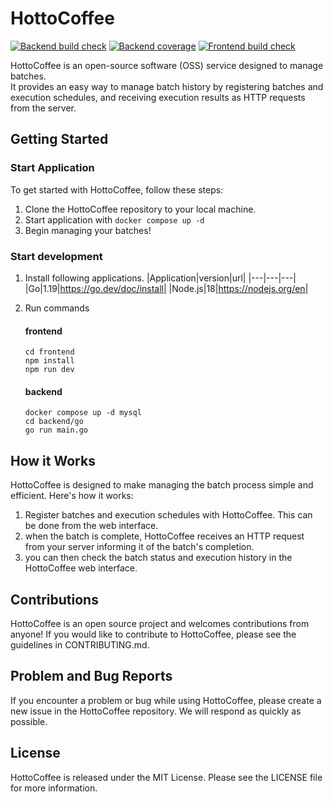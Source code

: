 # HottoCoffee

[![Backend build check](https://github.com/HottoCoffee/HottoCoffee/actions/workflows/build-backend.yaml/badge.svg)](https://github.com/HottoCoffee/HottoCoffee/actions/workflows/build-backend.yaml)
[![Backend coverage](https://codecov.io/gh/HottoCoffee/HottoCoffee/branch/main/graph/badge.svg?token=J3IRHICVNY)](https://codecov.io/gh/HottoCoffee/HottoCoffee)
[![Frontend build check](https://github.com/HottoCoffee/HottoCoffee/actions/workflows/build-frontend.yaml/badge.svg)](https://github.com/HottoCoffee/HottoCoffee/actions/workflows/build-frontend.yaml)

HottoCoffee is an open-source software (OSS) service designed to manage batches.  
It provides an easy way to manage batch history by registering batches and execution schedules, and receiving execution results as HTTP requests from the server.

## Getting Started

### Start Application

To get started with HottoCoffee, follow these steps:

1. Clone the HottoCoffee repository to your local machine.
2. Start application with `docker compose up -d`
3. Begin managing your batches!

### Start development

1. Install following applications.
   |Application|version|url|
   |---|---|---|
   |Go|1.19|https://go.dev/doc/install|
   |Node.js|18|https://nodejs.org/en|
2. Run commands

   #### frontend

   ```shell
   cd frontend
   npm install
   npm run dev
   ```

   #### backend

   ```shell
   docker compose up -d mysql
   cd backend/go
   go run main.go
   ```

## How it Works

HottoCoffee is designed to make managing the batch process simple and efficient.
Here's how it works:

1. Register batches and execution schedules with HottoCoffee. This can be done from the web interface.
2. when the batch is complete, HottoCoffee receives an HTTP request from your server informing it of the batch's completion.
3. you can then check the batch status and execution history in the HottoCoffee web interface.

## Contributions

HottoCoffee is an open source project and welcomes contributions from anyone!
If you would like to contribute to HottoCoffee, please see the guidelines in CONTRIBUTING.md.

## Problem and Bug Reports

If you encounter a problem or bug while using HottoCoffee, please create a new issue in the HottoCoffee repository.
We will respond as quickly as possible.

## License

HottoCoffee is released under the MIT License. Please see the LICENSE file for more information.
